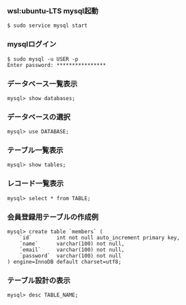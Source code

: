 ### wsl:ubuntu-LTS mysql起動
```
$ sudo service mysql start
```

### mysqlログイン
```
$ sudo mysql -u USER -p
Enter password: ****************
```

### データベース一覧表示
```
mysql> show databases;
```

### データベースの選択
```
mysql> use DATABASE;
```

### テーブル一覧表示
```
mysql> show tables;
```

### レコード一覧表示
```
mysql> select * from TABLE;
```

### 会員登録用テーブルの作成例
```
mysql> create table `members` (
    `id`        int not null auto_increment primary key,
    `name`      varchar(100) not null,
    `email`     varchar(100) not null,
    `password`  varchar(100) not null
) engine=InnoDB default charset=utf8;
```

### テーブル設計の表示
```
mysql> desc TABLE_NAME;
```
